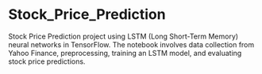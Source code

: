 # Stock_Price_Prediction
Stock Price Prediction project using LSTM (Long Short-Term Memory) neural networks in TensorFlow. The notebook involves data collection from Yahoo Finance, preprocessing, training an LSTM model, and evaluating stock price predictions.
